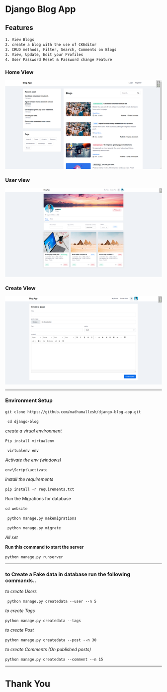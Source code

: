 # Django Blog App

## Features

    1. View Blogs
    2. create a blog with the use of CKEditor
    3. CRUD methods, Filter, Search, Comments on Blogs
    3. View, Update, Edit your Profiles
    4. User Password Reset & Password change Feature

### Home View

![Home image](/screenshots/home.png)

### User view

![User Image](/screenshots/user.png)

### Create View

![Blog Create Image](/screenshots/create.png)

---

### **Environment Setup**

`git clone https://github.com/madhumallesh/django-blog-app.git`

` cd django-blog`

_create a virual environment_

`Pip install virtualenv`

` virtualenv env`

_Activate the env (windows)_

`env\Script\activate`

_install the requirements_

`pip install -r requirements.txt`

Run the Migrations for database

` cd website `

` python manage.py makemigrations`

` python manage.py migrate`

_All set_

**Run this command to start the server**

`python manage.py runserver`

---

### to Create a Fake data in database run the following commands..

_to create Users_

` python manage.py createdata --user --n 5`

_to create Tags_

`python manage.py createdata --tags`

_to create Post_

`python manage.py createdata --post --n 30`

_to create Comments (On published posts)_

`python manage.py createdata --comment --n 15`

---

# **Thank You**
